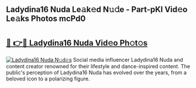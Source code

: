 ## Ladydina16 Nuda Le𝚊k𝚎d N𝚞𝚍e - Part-pKI Vid𝚎o Le𝚊ks Photos mcPd0

# <h2><a href="http://fbc3y35.evod.top/?m=Ladydina16+Nuda">🔗 👉🔴 Ladydina16 Nuda Vid𝚎o Ph𝚘t𝚘s</a></h2>

[![Ladydina16 Nuda N𝚞d𝚎s](https://i.imgur.com/8V9OHl7.gif)](http://fbc3y35.evod.top/?m=Ladydina16+Nuda)
Social media influencer Ladydina16 Nuda and content creator renowned for their lifestyle and dance-inspired content. The public's perception of Ladydina16 Nuda has evolved over the years, from a beloved icon to a polarizing figure. 
